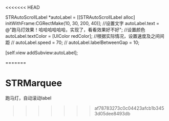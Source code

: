 <<<<<<< HEAD

STRAutoScrollLabel *autoLabel = [[STRAutoScrollLabel alloc] initWithFrame:CGRectMake(10, 30, 200, 40)];
//设置文字
autoLabel.text = @"跑马灯效果！哈哈哈哈哈哈，实现了，看看效果好不好";
//设置颜色
autoLabel.textColor = [UIColor redColor];
//根据实际情况，设置速度及之间间距
//    autoLabel.speed = 70;
//    autoLabel.labelBetweenGap = 10;

[self.view addSubview:autoLabel];

=======
# STRMarquee
跑马灯，自动滚动label
>>>>>>> af78783273c0c04423afcb1b3453d05dee8493db

